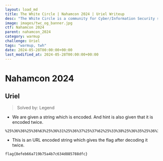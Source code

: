 ```yaml
---
layout: load_md
title: The White Circle | Nahamcon 2024 | Uriel Writeup
desc: "The White Circle is a community for Cyber/Information Security students, enthusiasts and professionals. You can discuss anything related to Security, share your knowledge with others, get help when you need it and proceed further in your journey with amazing people from all over the world."
image: images/twc_og_banner.jpg
ctf: Nahamcon 2024
parent: nahamcon_2024
category: warmup
challenge: Uriel
tags: "warmup, twh"
date: 2024-05-28T00:00:00+00:00
last_modified_at: 2024-05-28T00:00:00+00:00
---
```


<h1 class="heading card-title white-text">Nahamcon 2024</h1>


## Uriel
> Solved by: Legend


- We are given a string which is encoded. And hint is also given that it is encoded twice.

```
%25%36%36%25%36%63%25%36%31%25%36%37%25%37%62%25%33%38%25%36%35%25%36%36%25%36%35%25%36%32%25%33%36%25%33%36%25%36%31%25%33%37%25%33%31%25%33%39%25%36%32%25%33%37%25%33%35%25%36%31%25%33%34%25%36%32%25%33%37%25%36%33%25%33%36%25%33%33%25%33%34%25%36%34%25%33%38%25%33%38%25%33%35%25%33%37%25%33%38%25%33%38%25%36%34%25%36%36%25%36%33%25%37%64
```

- This is an URL encoded string which gives the flag after decoding it twice.

```
flag{8efeb66a719b75a4b7c634d885788dfc}
```
